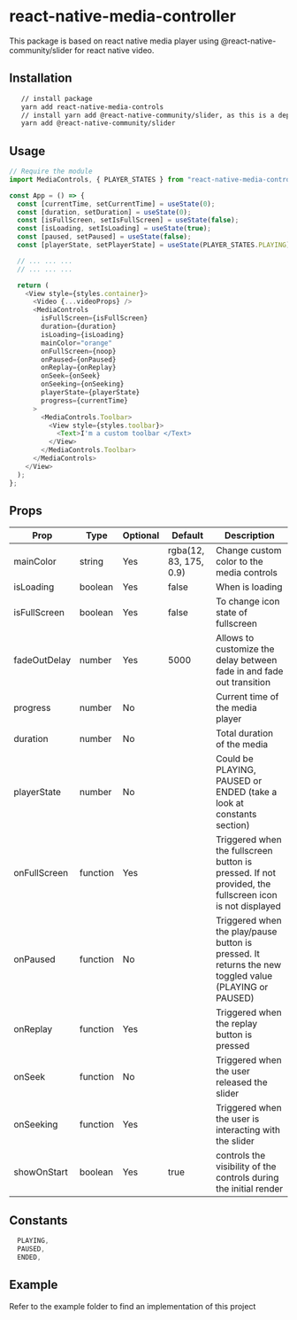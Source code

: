 # react-native-media-controller

This package is based on react native media player using @react-native-community/slider for react native video.

## Installation

```bash
   // install package
   yarn add react-native-media-controls
   // install yarn add @react-native-community/slider, as this is a dependency of this library
   yarn add @react-native-community/slider
```

## Usage

```js
// Require the module
import MediaControls, { PLAYER_STATES } from "react-native-media-controls";

const App = () => {
  const [currentTime, setCurrentTime] = useState(0);
  const [duration, setDuration] = useState(0);
  const [isFullScreen, setIsFullScreen] = useState(false);
  const [isLoading, setIsLoading] = useState(true);
  const [paused, setPaused] = useState(false);
  const [playerState, setPlayerState] = useState(PLAYER_STATES.PLAYING);

  // ... ... ...
  // ... ... ...

  return (
    <View style={styles.container}>
      <Video {...videoProps} />
      <MediaControls
        isFullScreen={isFullScreen}
        duration={duration}
        isLoading={isLoading}
        mainColor="orange"
        onFullScreen={noop}
        onPaused={onPaused}
        onReplay={onReplay}
        onSeek={onSeek}
        onSeeking={onSeeking}
        playerState={playerState}
        progress={currentTime}
      >
        <MediaControls.Toolbar>
          <View style={styles.toolbar}>
            <Text>I'm a custom toolbar </Text>
          </View>
        </MediaControls.Toolbar>
      </MediaControls>
    </View>
  );
};
```

## Props

| Prop         | Type     | Optional | Default                | Description                                                                                            |
| ------------ | -------- | -------- | ---------------------- | ------------------------------------------------------------------------------------------------------ |
| mainColor    | string   | Yes      | rgba(12, 83, 175, 0.9) | Change custom color to the media controls                                                              |
| isLoading    | boolean  | Yes      | false                  | When is loading                                                                                        |
| isFullScreen | boolean  | Yes      | false                  | To change icon state of fullscreen                                                                     |
| fadeOutDelay | number   | Yes      | 5000                   | Allows to customize the delay between fade in and fade out transition                                  |
| progress     | number   | No       |                        | Current time of the media player                                                                       |
| duration     | number   | No       |                        | Total duration of the media                                                                            |
| playerState  | number   | No       |                        | Could be PLAYING, PAUSED or ENDED (take a look at constants section)                                   |
| onFullScreen | function | Yes      |                        | Triggered when the fullscreen button is pressed. If not provided, the fullscreen icon is not displayed |
| onPaused     | function | No       |                        | Triggered when the play/pause button is pressed. It returns the new toggled value (PLAYING or PAUSED)  |
| onReplay     | function | Yes      |                        | Triggered when the replay button is pressed                                                            |
| onSeek       | function | No       |                        | Triggered when the user released the slider                                                            |
| onSeeking    | function | Yes      |                        | Triggered when the user is interacting with the slider                                                 |
| showOnStart  | boolean  | Yes      | true                   | controls the visibility of the controls during the initial render                                      |

## Constants

```js
  PLAYING,
  PAUSED,
  ENDED,
```

## Example

Refer to the example folder to find an implementation of this project
